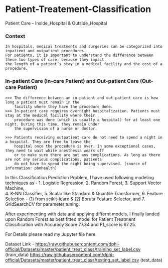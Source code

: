 # Patient-Treatement-Classification
Patient Care - Inside_Hospital & Outside_Hospital 


### Context

    In hospitals, medical treatments and surgeries can be categorized into inpatient and outpatient procedures. 
    For patients, it is important to understand the difference between these two types of care, because they impact 
    the length of a patient’s stay in a medical facility and the cost of a procedure. 

### In-patient Care (In-care Patient) and Out-patient Care (Out-care Patient)

    >>> The difference between an in-patient and out-patient care is how long a patient must remain in the 
        facility where they have the procedure done.
    >>> In-patient care requires overnight hospitalization. Patients must stay at the medical facility where their
        procedure was done (which is usually a hospital) for at least one night. During this time, they remain under
        the supervision of a nurse or doctor.

    >>> Patients receiving outpatient care do not need to spend a night in a hospital. They are free to leave the
        hospital once the procedure is over. In some exceptional cases, they need to wait while anesthesia wears off
        or to make sure there are not any complications. As long as there are not any serious complications, patients
        do not have to spend the night being supervised. [source of information: pbmhealth]



In this Classification Prediction Problem, I have used following modeling techniques as - 
    1. Logistic Regression,
    2. Random Forest, 
    3. Support Vector Machine,  
    4. K-NN Classifier, 
    5. Scalar like Standard & Quantile Transformer, 
    6. Feature Selection - (1) from scikit-learn & (2) Boruta Feature Selector, and
    7. GridSearchCV for parameter tuning.

After experimenting with data and applying differnt models, I finally landed upon Random Forest as best fitted model for Patient Treatment Classification with Accuracy Score 77.34 and F1_score is 67.25.

For Details please read my Jupyter file here.

Dataset Link - https://raw.githubusercontent.com/dphi-official/Datasets/master/patient_treat_class/training_set_label.csv (train_data)
               https://raw.githubusercontent.com/dphi-official/Datasets/master/patient_treat_class/testing_set_label.csv (test_data)
